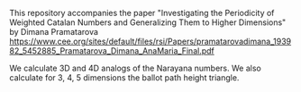 This repository accompanies the paper "Investigating the Periodicity of Weighted Catalan Numbers and
Generalizing Them to Higher Dimensions" by Dimana Pramatarova https://www.cee.org/sites/default/files/rsi/Papers/pramatarovadimana_193982_5452885_Pramatarova_Dimana_AnaMaria_Final.pdf

We calculate 3D and 4D analogs of the Narayana numbers. We also calculate for 3, 4, 5 dimensions the ballot path height triangle.
